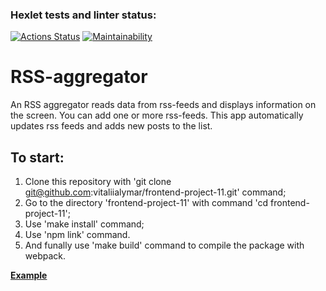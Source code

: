 ### Hexlet tests and linter status:
[![Actions Status](https://github.com/vitaliialymar/frontend-project-11/workflows/hexlet-check/badge.svg)](https://github.com/vitaliialymar/frontend-project-11/actions) [![Maintainability](https://api.codeclimate.com/v1/badges/246d787d6e03ad527885/maintainability)](https://codeclimate.com/github/vitaliialymar/frontend-project-11/maintainability)

# RSS-aggregator

An RSS aggregator reads data from rss-feeds and displays information on the screen. You can add one or more rss-feeds. This app automatically updates rss feeds and adds new posts to the list.

## To start:

1. Clone this repository with 'git clone git@github.com:vitaliialymar/frontend-project-11.git' command;
2. Go to the directory 'frontend-project-11' with command 'cd frontend-project-11';
3. Use 'make install' command;
4. Use 'npm link' command.
5. And funally use 'make build' command to compile the package with webpack.

[**Example**](https://frontend-project-11-tau.vercel.app/)
